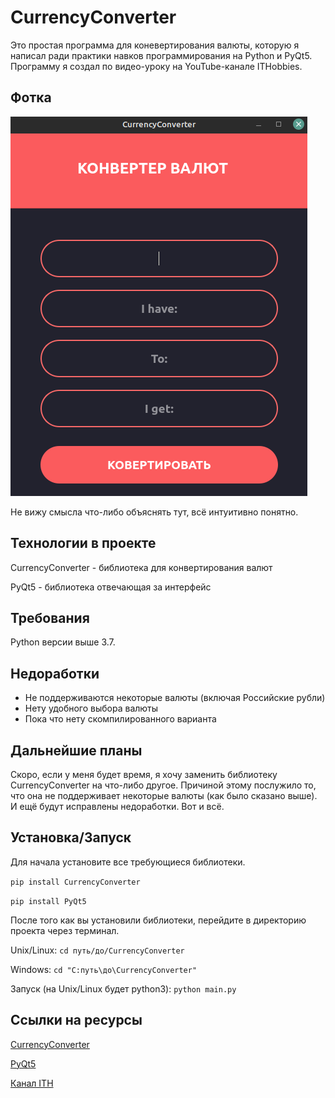 # CurrencyConverter

Это простая программа для коневертирования валюты, которую я написал ради практики навков программирования на Python и PyQt5.
Программу я создал по видео-уроку на YouTube-канале ITHobbies.

## Фотка

![Example](Examples/MainWindow.png)

Не вижу смысла что-либо объяснять тут, всё интуитивно понятно.

## Технологии в проекте

CurrencyConverter - библиотека для конвертирования валют

PyQt5 - библиотека отвечающая за интерфейс

## Требования

Python версии выше 3.7.

## Недоработки

* Не поддерживаются некоторые валюты (включая Российские рубли)
* Нету удобного выбора валюты
* Пока что нету скомпилированного варианта

## Дальнейшие планы

Скоро, если у меня будет время, я хочу заменить библиотеку CurrencyConverter на что-либо другое. Причиной этому послужило то, что она не поддерживает некоторые валюты (как было сказано выше). И ещё будут исправлены недоработки. Вот и всё.

## Установка/Запуск

Для начала установите все требующиеся библиотеки.

```pip install CurrencyConverter```

```pip install PyQt5```

После того как вы установили библиотеки, перейдите в директорию проекта через терминал.

Unix/Linux:
```cd путь/до/CurrencyConverter```

Windows:
```cd "C:путь\до\CurrencyConverter"```

Запуск (на Unix/Linux будет python3):
```python main.py```

## Ссылки на ресурсы
[CurrencyConverter](https://pypi.org/project/CurrencyConverter/)

[PyQt5](https://pypi.org/project/PyQt5/)

[Канал ITH](https://www.youtube.com/c/ITHobbies)
